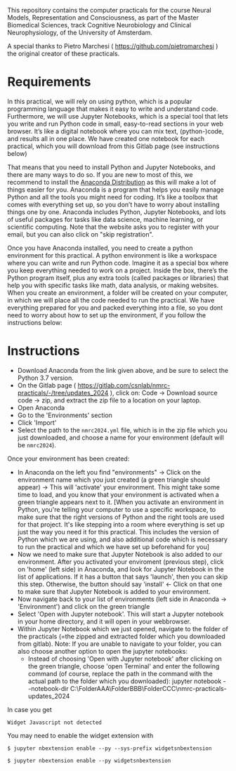 This repository contains the computer practicals for the course
Neural Models, Representation and Consciousness, as part of the 
Master Biomedical Sciences, track Cognitive Neurobiology and Clinical Neurophysiology, 
of the University of Amsterdam.

A special thanks to Pietro Marchesi  ( https://github.com/pietromarchesi ) the original creator of these practicals.

# Requirements
In this practical, we will rely on using python, which is a popular programming language that makes it easy 
to write and understand code.
Furthermore, we will use Jupyter Notebooks, which is a special tool that lets you write and run Python code in small,
easy-to-read sections in your web browser. It’s like a digital notebook where you can mix text, 
(python-)code, and results all in one place. We have created one notebook for each practical, 
which you will download from this Gitlab page (see instructions below)

That means that you need to install Python and Jupyter Notebooks, and there are many ways to do so. 
If you are new to most of this, we recommend to install the [Anaconda Distribution](https://www.anaconda.com/download/) 
as this will make a lot of things easier for you.
Anaconda is a program that helps you easily manage Python and all the tools you might need for coding. 
It’s like a toolbox that comes with everything set up, so you don’t have to worry about installing things one by one. 
Anaconda includes Python, Jupyter Notebooks, and lots of useful packages for tasks like data science, 
machine learning, or scientific computing.
Note that the website asks you to register with your email, but you can also click on "skip registration". 
 
Once you have Anaconda installed, you need to create a python environment for this practical. A python environment is like a workspace where you can write and run Python code. Imagine it as a special box where you keep everything needed to work on a project. Inside the box, there’s the Python program itself, plus any extra tools (called packages or libraries) that help you with specific tasks like math, data analysis, or making websites. When you create an environment, a folder will be created on your computer, in which we will place all the code needed to run the practical. We have everything prepared for you and packed everything into a file, so you dont need to worry about how to set up the environment, if you follow the instructions below:

# Instructions
- Download Anaconda from the link given above, and be sure to select the Python 3.7 version.
- On the Gitlab page ( https://gitlab.com/csnlab/nmrc-practicals/-/tree/updates_2024 ), click on: Code -> Download source code -> zip, and extract the zip file to a location on your laptop.
- Open Anaconda
- Go to the 'Environments' section
- Click 'Import'
- Select the path to the `nmrc2024.yml` file, which is in the zip file which you just downloaded, and choose a name for your environment (default will be `nmrc2024`).

Once your environment has been created:
- In Anaconda on the left you find "environments" -> Click on the environment name which you just created (a green triangle should appear) -> This will 'activate' your environment. This might take some time to load, and you know that your environment is activated when a green triangle appears next to it. [When you activate an environment in Python, you're telling your computer to use a specific workspace, to make sure that the right versions of Python and the right tools are used for that project. It's like stepping into a room where everything is set up just the way you need it for this practical. This includes the version of Python which we are using, and also additional code which is necessary to run the practical and which we have set up beforehand for you]
- Now we need to make sure that Jupyter Notebook is also added to our environment. After you activated your enviroment (previous step), click on 'home' (left side) in Anaconda, and look for Jupyter Notebook in the list of applications. If it has a button that says 'launch', then you can skip this step. Otherwise, the button should say 'install' <- Click on that one to make sure that Jupyter Notebook is added to your environment.
- Now navigate back to your list of environments (left side in Anaconda -> 'Environment') and click on the green triangle 
- Select 'Open with Jupyter notebook'. This will start a Jupyter notebook in your home directory, and it will open in your webbrowser.
- Within Jupyter Notebook which we just opened, navigate to the folder of the practicals (=the zipped and extracted folder which you downloaded from gitlab). 
    Note: If you are unable to navigate to your folder, you can also choose another option to open the jupyter notebooks:
    - Instead of choosing 'Open with Jupyter notebook' after clicking on the green triangle, choose 'open Terminal' and enter the following command (of course, replace the path in the command with the actual path to the folder which you downloaded):
    jupyter notebook --notebook-dir C:\FolderAAA\FolderBBB\FolderCCC\nmrc-practicals-updates_2024
    


In case you get 

```Widget Javascript not detected```

You may need to enable the widget extension with 

```$ jupyter nbextension enable --py --sys-prefix widgetsnbextension```

```$ jupyter nbextension enable --py widgetsnbextension```
